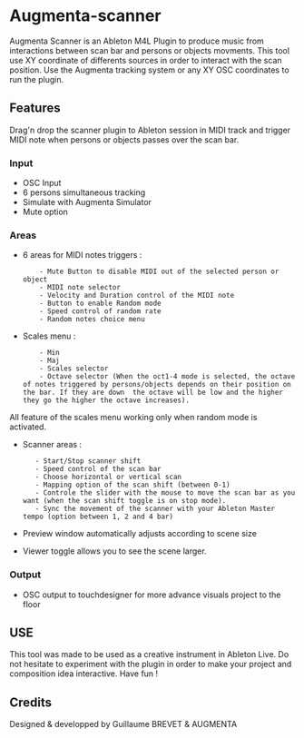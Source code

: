 # Augmenta-scanner

Augmenta Scanner is an Ableton M4L Plugin to produce music from interactions between scan bar and persons or objects movments. This tool use XY coordinate of differents sources in order to interact with the scan position. Use the Augmenta tracking system or any XY OSC coordinates to run the plugin. 

## Features

Drag'n drop the scanner plugin to Ableton session in MIDI track and trigger MIDI note when persons or objects passes over the scan bar.

### Input
- OSC Input
- 6 persons simultaneous tracking
- Simulate with Augmenta Simulator
- Mute option

### Areas
- 6 areas for MIDI notes triggers :

          - Mute Button to disable MIDI out of the selected person or object
          - MIDI note selector
          - Velocity and Duration control of the MIDI note
          - Button to enable Random mode
          - Speed control of random rate
          - Random notes choice menu

- Scales menu : 

          - Min
          - Maj
          - Scales selector
          - Octave selector (When the oct1-4 mode is selected, the octave of notes triggered by persons/objects depends on their position on the bar. If they are down  the octave will be low and the higher they go the higher the octave increases).
        
 All feature of the scales menu working only when random mode is activated.

- Scanner areas :

         - Start/Stop scanner shift
         - Speed control of the scan bar
         - Choose horizontal or vertical scan
         - Mapping option of the scan shift (between 0-1)
         - Controle the slider with the mouse to move the scan bar as you want (when the scan shift toggle is on stop mode).
         - Sync the movement of the scanner with your Ableton Master tempo (option between 1, 2 and 4 bar)
         
- Preview window automatically adjusts according to scene size

- Viewer toggle allows you to see the scene larger.

### Output
- OSC output to touchdesigner for more advance visuals project to the floor

## USE
This tool was made to be used as a creative instrument in Ableton Live. Do not hesitate to experiment with the plugin in order to make your project and composition idea interactive. Have fun !

## Credits

Designed & developped by Guillaume BREVET & AUGMENTA

